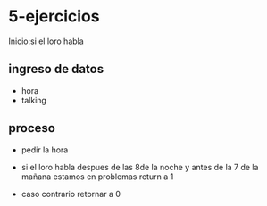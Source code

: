 # 5-ejercicios
Inicio:si el loro habla 

## ingreso de datos 
 - hora
 - talking
## proceso
 
 - pedir la hora 
 - si el loro habla despues de las 8de la noche y antes de la 7 de la mañana estamos en problemas 
    return a 1
    
 - caso contrario retornar a 0